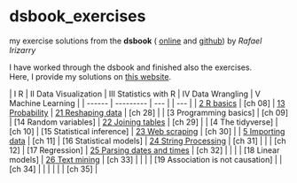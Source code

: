 # dsbook_exercises
my exercise solutions from the **dsbook** (
[online](https://rafalab.github.io/dsbook) and
[github](https://github.com/rafalab/dsbook))
by *Rafael Irizarry*



I have worked through the dsbook and finished also the exercises.   
Here, I provide my solutions on [this website](https://braunschweig.github.io/dsbook_exercises/).

| I R    |    II Data Visualization | III Statistics with R | IV Data Wrangling | V Machine Learning |
| ------  | --------- | --- | | --- |
| [2 R basics](ex_03_r_basics.html) |  [ch 08] | [13 Probability](ex_14_probability.html) | [21 Reshaping data](ex_22_reshaping_data.html) | [ch 28] |
| [3 Programming basics]  |  [ch 09] | [14 Random variables] | [22 Joining tables](ex_23_joining_tables.html)    | [ch 29] |
| [4 The tidyverse]  |  [ch 10] | [15 Statistical inference] | [23 Web scraping](ex_24_web_scraping.html)    | [ch 30] |
| [5 Importing data](ex_06_importing_data.html) |  [ch 11] | [16 Statistical models] | [24 String Processing](ex_24_string_processing.html)  |  [ch 31] |
|   | [ch 12] | [17 Regression] | [25 Parsing dates and times](ex_26_parsing_dates_and_times.html)   | [ch 32] |
|   |    | [18 Linear models] | [26 Text mining](ex_27_text_mining.html)  | [ch 33] |
|   |    | [19 Association is not causation] |    | [ch 34] |
|   |    |  |    | [ch 35] |




